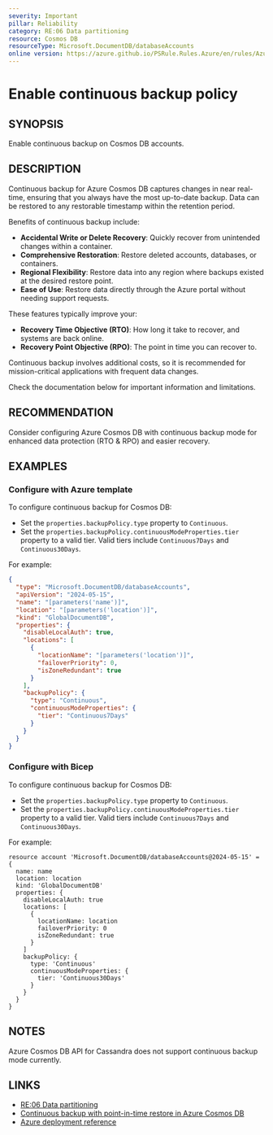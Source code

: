 ```yaml
---
severity: Important
pillar: Reliability
category: RE:06 Data partitioning
resource: Cosmos DB
resourceType: Microsoft.DocumentDB/databaseAccounts
online version: https://azure.github.io/PSRule.Rules.Azure/en/rules/Azure.Cosmos.ContinuousBackup/
---
```


# Enable continuous backup policy

## SYNOPSIS

Enable continuous backup on Cosmos DB accounts.

## DESCRIPTION

Continuous backup for Azure Cosmos DB captures changes in near real-time, ensuring that you always have the most up-to-date backup.
Data can be restored to any restorable timestamp within the retention period.

Benefits of continuous backup include:

- **Accidental Write or Delete Recovery**: Quickly recover from unintended changes within a container.
- **Comprehensive Restoration**: Restore deleted accounts, databases, or containers.
- **Regional Flexibility**: Restore data into any region where backups existed at the desired restore point.
- **Ease of Use**: Restore data directly through the Azure portal without needing support requests.

These features typically improve your:

- **Recovery Time Objective (RTO)**: How long it take to recover, and systems are back online.
- **Recovery Point Objective (RPO)**: The point in time you can recover to.

Continuous backup involves additional costs, so it is recommended for mission-critical applications with frequent data changes.

Check the documentation below for important information and limitations.

## RECOMMENDATION

Consider configuring Azure Cosmos DB with continuous backup mode for enhanced data protection (RTO & RPO) and easier recovery.

## EXAMPLES

### Configure with Azure template

To configure continuous backup for Cosmos DB:

- Set the `properties.backupPolicy.type` property to `Continuous`.
- Set the `properties.backupPolicy.continuousModeProperties.tier` property to a valid tier.
  Valid tiers include `Continuous7Days` and `Continuous30Days`.

For example:

```json
{
  "type": "Microsoft.DocumentDB/databaseAccounts",
  "apiVersion": "2024-05-15",
  "name": "[parameters('name')]",
  "location": "[parameters('location')]",
  "kind": "GlobalDocumentDB",
  "properties": {
    "disableLocalAuth": true,
    "locations": [
      {
        "locationName": "[parameters('location')]",
        "failoverPriority": 0,
        "isZoneRedundant": true
      }
    ],
    "backupPolicy": {
      "type": "Continuous",
      "continuousModeProperties": {
        "tier": "Continuous7Days"
      }
    }
  }
}
```

### Configure with Bicep

To configure continuous backup for Cosmos DB:

- Set the `properties.backupPolicy.type` property to `Continuous`.
- Set the `properties.backupPolicy.continuousModeProperties.tier` property to a valid tier.
  Valid tiers include `Continuous7Days` and `Continuous30Days`.

For example:

```bicep
resource account 'Microsoft.DocumentDB/databaseAccounts@2024-05-15' = {
  name: name
  location: location
  kind: 'GlobalDocumentDB'
  properties: {
    disableLocalAuth: true
    locations: [
      {
        locationName: location
        failoverPriority: 0
        isZoneRedundant: true
      }
    ]
    backupPolicy: {
      type: 'Continuous'
      continuousModeProperties: {
        tier: 'Continuous30Days'
      }
    }
  }
}
```

## NOTES

Azure Cosmos DB API for Cassandra does not support continuous backup mode currently.

## LINKS

- [RE:06 Data partitioning](https://learn.microsoft.com/azure/well-architected/reliability/partition-data)
- [Continuous backup with point-in-time restore in Azure Cosmos DB](https://learn.microsoft.com/azure/cosmos-db/continuous-backup-restore-introduction)
- [Azure deployment reference](https://learn.microsoft.com/azure/templates/microsoft.documentdb/databaseaccounts)
